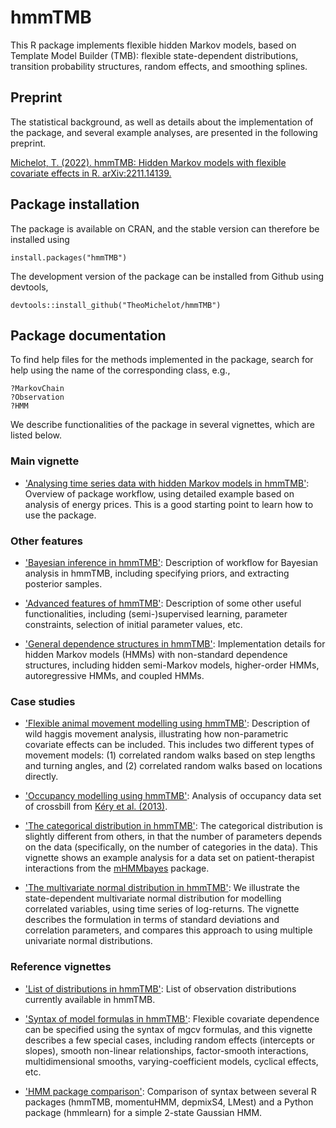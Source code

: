 # hmmTMB

This R package implements flexible hidden Markov models, based on Template Model Builder (TMB): flexible state-dependent distributions, transition probability structures, random effects, and smoothing splines. 

## Preprint

The statistical background, as well as details about the implementation of the package, and several example analyses, are presented in the following preprint.

[Michelot, T. (2022). hmmTMB: Hidden Markov models with flexible covariate effects in R. arXiv:2211.14139.](https://arxiv.org/abs/2211.14139)

## Package installation

The package is available on CRAN, and the stable version can therefore be installed using
```
install.packages("hmmTMB")
```

The development version of the package can be installed from Github using devtools,
```
devtools::install_github("TheoMichelot/hmmTMB")
```

## Package documentation

To find help files for the methods implemented in the package, search for help using the name of the corresponding class, e.g.,
```
?MarkovChain
?Observation
?HMM
```

We describe functionalities of the package in several vignettes, which are listed below.

### Main vignette

- ['Analysing time series data with hidden Markov models in hmmTMB'](https://github.com/TheoMichelot/hmmTMB/blob/master/vignettes/hmmTMB_workflow.pdf): Overview of package workflow, using detailed example based on analysis of energy prices. This is a good starting point to learn how to use the package.
 
### Other features
 
- ['Bayesian inference in hmmTMB'](https://github.com/TheoMichelot/hmmTMB/blob/master/vignettes/hmmTMB_example_stan.pdf): Description of workflow for Bayesian analysis in hmmTMB, including specifying priors, and extracting posterior samples.
 
- ['Advanced features of hmmTMB'](https://github.com/TheoMichelot/hmmTMB/blob/master/vignettes/hmmTMB_advanced_features.pdf): Description of some other useful functionalities, including (semi-)supervised learning, parameter constraints, selection of initial parameter values, etc.
 
- ['General dependence structures in hmmTMB'](https://github.com/TheoMichelot/hmmTMB/blob/master/vignettes/hmmTMB_general_structures.pdf): Implementation details for hidden Markov models (HMMs) with non-standard dependence structures, including hidden semi-Markov models, higher-order HMMs, autoregressive HMMs, and coupled HMMs.
 
### Case studies
  
- ['Flexible animal movement modelling using hmmTMB'](https://github.com/TheoMichelot/hmmTMB/blob/master/vignettes/hmmTMB_example_movement.pdf): Description of wild haggis movement analysis, illustrating how non-parametric covariate effects can be included. This includes two different types of movement models: (1) correlated random walks based on step lengths and turning angles, and (2) correlated random walks based on locations directly.
 
- ['Occupancy modelling using hmmTMB'](https://github.com/TheoMichelot/hmmTMB/blob/master/vignettes/hmmTMB_example_occupancy.pdf): Analysis of occupancy data set of crossbill from [Kéry et al. (2013)](https://onlinelibrary.wiley.com/doi/10.1111/jbi.12087).

- ['The categorical distribution in hmmTMB'](https://github.com/TheoMichelot/hmmTMB/blob/master/vignettes/hmmTMB_example_categorical.pdf): The categorical distribution is slightly different from others, in that the number of parameters depends on the data (specifically, on the number of categories in the data). This vignette shows an example analysis for a data set on patient-therapist interactions from the [mHMMbayes](https://cran.r-project.org/package=mHMMbayes) package.
 
 - ['The multivariate normal distribution in hmmTMB'](https://github.com/TheoMichelot/hmmTMB/blob/master/vignettes/hmmTMB_example_mvn.pdf): We illustrate the state-dependent multivariate normal distribution for modelling correlated variables, using time series of log-returns. The vignette describes the formulation in terms of standard deviations and correlation parameters, and compares this approach to using multiple univariate normal distributions.
 
### Reference vignettes
 
- ['List of distributions in hmmTMB'](https://github.com/TheoMichelot/hmmTMB/blob/master/vignettes/hmmTMB_dist_list.pdf): List of observation distributions currently available in hmmTMB.
  
- ['Syntax of model formulas in hmmTMB'](https://github.com/TheoMichelot/hmmTMB/blob/master/vignettes/hmmTMB_formula_syntax.pdf): Flexible covariate dependence can be specified using the syntax of mgcv formulas, and this vignette describes a few special cases, including random effects (intercepts or slopes), smooth non-linear relationships, factor-smooth interactions, multidimensional smooths, varying-coefficient models, cyclical effects, etc.

- ['HMM package comparison'](https://github.com/TheoMichelot/hmmTMB/blob/master/vignettes/hmmTMB_package_comparison.pdf): Comparison of syntax between several R packages (hmmTMB, momentuHMM, depmixS4, LMest) and a Python package (hmmlearn) for a simple 2-state Gaussian HMM.
